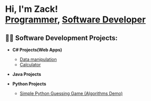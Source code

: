 <h1>Hi, I'm Zack! <br/><a href="https://github.com/Megakarp">Programmer</a>, <a href="https://www.linkedin.com/in/zachary-doubikin-845572125/">Software Developer</a>

<h2>👨‍💻 Software Development Projects:</h2>

- <b>C# Projects(Web Apps)</b>
  - [Data manipulation](https://github.com/Megakarp/DataManipulation)
  - [Calculator](https://github.com/Megakarp/CSharp_Calculator)
- <b>Java Projects</b>

- <b>Python Projects</b>
  - [Simple Python Guessing Game (Algorithms Demo)](https://github.com/Megakarp/SimplePythonGuessingGame)

<!--
**Megakarp/Megkarp** is a ✨ _special_ ✨ repository because its `README.md` (this file) appears on your GitHub profile.

Here are some ideas to get you started:

- 🔭 I’m currently working on ...
- 🌱 I’m currently learning ...
- 👯 I’m looking to collaborate on ...
- 🤔 I’m looking for help with ...
- 💬 Ask me about ...
- 📫 How to reach me: ...
- 😄 Pronouns: ...
- ⚡ Fun fact: ...
-->
